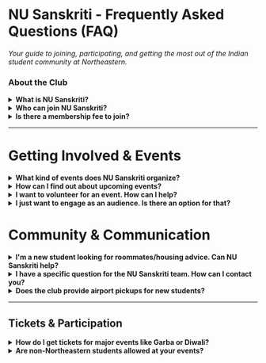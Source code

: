 # NU Sanskriti - Frequently Asked Questions (FAQ)

_Your guide to joining, participating, and getting the most out of the Indian student community at Northeastern._

### About the Club

<details>
<summary><strong>What is NU Sanskriti?</strong></summary>

> NU Sanskriti is the official Indian  Student Association at Northeastern University. Our primary goal is to provide a home away from home for Indian students, foster a sense of community, and celebrate our rich cultural heritage. We organize a wide range of social, cultural, and professional events throughout the year.
</details>

<details>
<summary><strong>Who can join NU Sanskriti?</strong></summary>

> Our community and events are open to everyone in the Northeastern family—undergraduates, PhD candidates, alumni, and students of all nationalities who have an interest in Indian culture are welcome!
</details>

<details>
<summary><strong>Is there a membership fee to join?</strong></summary>

> NU Sanskriti does not have a formal membership fee to be part of the community. Most of our events are either free or ticketed at a subsidized rate for students. The best way to "join" is to follow our social channels and participate in our events.
</details>

---

# Getting Involved & Events

<details>
<summary><strong>What kind of events does NU Sanskriti organize?</strong></summary>

> We host a variety of events, including:
> - Major Cultural Celebrations: Diwali (Festival of Lights), Holi (Festival of Colors), Navratri (Garba/Dandiya Night)
> - Social Mixers: Welcome events for new students, movie nights, game nights, casual meetups
> - Professional Development: Workshops, alumni networking sessions, career-focused events
> - Sports & Recreation: Cricket tournaments and other sporting activities
</details>

<details>
<summary><strong>How can I find out about upcoming events?</strong></summary>

> The best way to stay updated is to follow our official channels:
> - [Instagram](https://instagram.com/nusanskriti): Event announcements, updates, and community highlights
> - [WhatsApp](./whatsapp.html): Announcement groups for real-time updates (links shared on Instagram each semester)
> - [Website](./events.html): Major event details
</details>

<details>
<summary><strong>I want to volunteer for an event. How can I help?</strong></summary>

> We are always looking for enthusiastic volunteers! Helping out is a fantastic way to meet the team and get more involved. We typically post "volunteer call-out" forms on our Instagram story and in WhatsApp groups before major events like Garba or Diwali. Keep an eye out for those! For more details, monitor this page [Join the Team](./joinus.html).
</details>

<details>
<summary><strong>I just want to engage as an audience. Is there an option for that?</strong></summary>

> Absolutely! You can participate in our events and stay updated without volunteering or joining the organizing team. Simply follow our [Instagram page](https://instagram.com/nusanskriti) and join our [WhatsApp community](./whatsapp.html) to receive event updates and important information. Everyone is welcome to attend and enjoy our activities!
</details>


# Community & Communication

<details>
<summary><strong>I'm a new student looking for roommates/housing advice. Can NU Sanskriti help?</strong></summary>

> Absolutely. While we don't directly provide housing, our WhatsApp and Telegram groups are the best platforms for this. Incoming students use these groups extensively to find potential roommates, ask questions about neighborhoods, and share information about apartment hunting.
</details>

<details>
<summary><strong>I have a specific question for the NU Sanskriti team. How can I contact you?</strong></summary>

> The best way to reach us for official inquiries is by sending an email to [namaste@nusanskriti.org](mailto:namaste@nusanskriti.org). For general questions, feel free to send us a direct message on [Instagram](https://instagram.com/nusanskriti).
</details>

<details>
<summary><strong>Does the club provide airport pickups for new students?</strong></summary>

> Due to logistical constraints and the large number of incoming students, we are unable to provide individual airport pickups. However, our pre-arrival guide provides detailed information on the best ways to get from Logan Airport to your accommodation. We also encourage you to connect with other students arriving at the same time through our WhatsApp groups to coordinate travel.
</details>

---

## Tickets & Participation

<details>
<summary><strong>How do I get tickets for major events like Garba or Diwali?</strong></summary>

> Tickets for our flagship events are sold online. We will always post the official ticket links on our [Instagram](https://instagram.com/nusanskriti) page and in our announcement groups. Our events are very popular and often sell out quickly, so be sure to buy your tickets as soon as they are released!
</details>

<details>
<summary><strong>Are non-Northeastern students allowed at your events?</strong></summary>

> This depends on the specific event and venue policy. For our largest events, we often have tickets available for non-Northeastern guests, though they may be at a different price point. Please check the details for each event when tickets are released. Northeastern students are always our first priority.
</details>